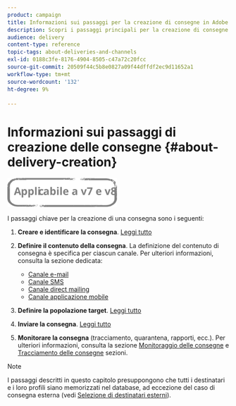 ```yaml
---
product: campaign
title: Informazioni sui passaggi per la creazione di consegne in Adobe Campaign Classic
description: Scopri i passaggi principali per la creazione di consegne in Adobe Campaign Classic.
audience: delivery
content-type: reference
topic-tags: about-deliveries-and-channels
exl-id: 0188c3fe-8176-4904-8505-c47a72c20fcc
source-git-commit: 20509f44c5b8e0827a09f44dffdf2ec9d11652a1
workflow-type: tm+mt
source-wordcount: '132'
ht-degree: 9%

---
```


# Informazioni sui passaggi di creazione delle consegne {#about-delivery-creation}

![](../../assets/common.svg)

I passaggi chiave per la creazione di una consegna sono i seguenti:

1. **Creare e identificare la consegna**. [Leggi tutto](steps-create-and-identify-the-delivery.md)

1. **Definire il contenuto della consegna**. La definizione del contenuto di consegna è specifica per ciascun canale. Per ulteriori informazioni, consulta la sezione dedicata:

   * [Canale e-mail](defining-the-email-content.md)
   * [Canale SMS](sms-create.md#defining-the-sms-content)
   * [Canale direct mailing](defining-the-direct-mail-content.md)
   * [Canale applicazione mobile](about-mobile-app-channel.md)

1. **Definire la popolazione target**. [Leggi tutto](steps-defining-the-target-population.md)

1. **Inviare la consegna**. [Leggi tutto](steps-sending-the-delivery.md)

1. **Monitorare la consegna** (tracciamento, quarantena, rapporti, ecc.). Per ulteriori informazioni, consulta la sezione [Monitoraggio delle consegne](about-delivery-monitoring.md) e [Tracciamento delle consegne](about-message-tracking.md) sezioni.

>[!NOTE]
>
>I passaggi descritti in questo capitolo presuppongono che tutti i destinatari e i loro profili siano memorizzati nel database, ad eccezione del caso di consegna esterna (vedi [Selezione di destinatari esterni](steps-defining-the-target-population.md#selecting-external-recipients)).

